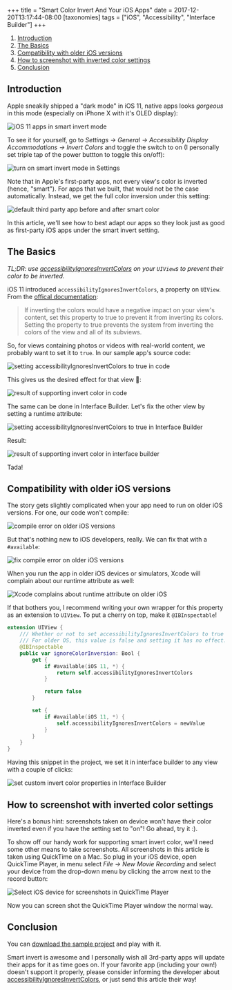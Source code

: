 +++
title = "Smart Color Invert And Your iOS Apps"
date = 2017-12-20T13:17:44-08:00
[taxonomies]
tags = ["iOS", "Accessibility", "Interface Builder"]
+++

1. [Introduction](#introduction)
2. [The Basics](#the-basics)
3. [Compatibility with older iOS versions](#compatibility-with-older-ios-versions)
4. [How to screenshot with inverted color settings](#how-to-screenshot-with-inverted-color-settings)
5. [Conclusion](#conclusion)

## Introduction

Apple sneakily shipped a "dark mode" in iOS 11, native apps looks _gorgeous_ in this mode (especially on
iPhone X with it's OLED display):

<img src="/assets/2017/12/native-ios-apps-with-smart-invert.png" srcset="/assets/2017/12/native-ios-apps-with-smart-invert.png 2x" alt="iOS 11 apps in smart invert mode"/>

To see it for yourself, go to _Settings -> General -> Accessibility Display Accommodations -> Invert Colors_
and toggle the switch to on (I personally set triple tap of the power buttton to toggle this on/off):

<img src="/assets/2017/12/invert-color-settings.png" srcset="/assets/2017/12/invert-color-settings.png" alt="turn on smart invert mode in Settings"/>

Note that in Apple's first-party apps, not every view's color is inverted (hence, "smart"). For apps that we
built, that would not be the case automatically. Instead, we get the full color inversion under this setting:

<img src="/assets/2017/12/third-party-app-no-change.png" srcset="/assets/2017/12/third-party-app-no-change.png 2x" alt="default third party app before and after smart color"/>

In this article, we'll see how to best adapt our apps so they look just as good as first-party iOS apps under
the smart invert setting.

## The Basics

_TL;DR: use [accessibilityIgnoresInvertColors][0] on your `UIView`s to prevent their color to be
inverted._

iOS 11 introduced `accessibilityIgnoresInvertColors`, a property on `UIView`. From the [offical
documentation][0]:

> If inverting the colors would have a negative impact on your view's content, set this property to true to
> prevent it from inverting its colors. Setting the property to true prevents the system from inverting the
> colors of the view and all of its subviews.

So, for views containing photos or videos with real-world content, we probably want to set it to `true`. In
our sample app's source code:

![setting accessibilityIgnoresInvertColors to true in code](/assets/2017/12/setting-accessibilityIgnoresInvertColors-to-true-in-code.png)

This gives us the desired effect for that view 🎉:

<img src="/assets/2017/12/smart-invert-in-code-result.png" srcset="/assets/2017/12/smart-invert-in-code-result.png 2x" alt="result of supporting invert color in code"/>

The same can be done in Interface Builder. Let's fix the other view by setting a runtime attribute:

![setting accessibilityIgnoresInvertColors to true in Interface Builder](/assets/2017/12/setting-accessibilityIgnoresInvertColors-to-true-in-interface-builder.png)

Result:

<img src="/assets/2017/12/smart-invert-in-interface-builder-result.png" srcset="/assets/2017/12/smart-invert-in-interface-builder-result.png 2x" alt="result of supporting invert color in interface builder"/>

Tada!

## Compatibility with older iOS versions

The story gets slightly complicated when your app need to run on older iOS versions. For one, our code won't
compile:

![compile error on older iOS versions](/assets/2017/12/compile-error-on-older-oses.png)

But that's nothing new to iOS developers, really. We can fix that with a `#available`:

![fix compile error on older iOS versions](/assets/2017/12/fix-compile-error.png)

When you run the app in older iOS devices or simulators, Xcode will complain about our runtime attribute as
well:

![Xcode complains about runtime attribute on older iOS](/assets/2017/12/xcode-complain-about-runtime-attirbute.png)

If that bothers you, I recommend writing your own wrapper for this property as an extension to `UIView`. To
put a cherry on top, make it `@IBInspectable`!


```swift
extension UIView {
    /// Whether or not to set accessibilityIgnoresInvertColors to true for iOS 11.
    /// For older OS, this value is false and setting it has no effect.
    @IBInspectable
    public var ignoreColorInversion: Bool {
        get {
            if #available(iOS 11, *) {
                return self.accessibilityIgnoresInvertColors
            }

            return false
        }

        set {
            if #available(iOS 11, *) {
                self.accessibilityIgnoresInvertColors = newValue
            }
        }
    }
}
```

Having this snippet in the project, we set it in interface builder to any view with a couple of clicks:

![set custom invert color properties in Interface Builder](/assets/2017/12/set-custom-invert-property-in-interface-builder.png)

## How to screenshot with inverted color settings

Here's a bonus hint: screenshots taken on device won't have their color inverted even if you have the setting
set to "on"! Go ahead, try it :).

To show off our handy work for supporting smart invert color, we'll need
some other means to take screenshots. All screenshots in this article is taken using QuickTime on a Mac. So
plug in your iOS device, open QuickTime Player, in menu select _File -> New Movie Recording_ and select your
device from the drop-down menu by clicking the arrow next to the record button:


![Select iOS device for screenshots in QuickTime
Player](/assets/2017/12/select-ios-device-in-quicktime-player.png)

Now you can screen shot the QuickTime Player window the normal way.

## Conclusion

You can [download the sample project][1] and play with it.

Smart invert is awesome and I personally wish all 3rd-party apps will update their apps for it as time goes
on. If your favorite app (including your own!) doesn't support it properly, please consider informing the
developer about [accessibilityIgnoresInvertColors][0], or just send this article their way!

[0]: https://developer.apple.com/documentation/uikit/uiview/2865843-accessibilityignoresinvertcolors
[1]: /assets/2017/12/SmartInvert.zip
